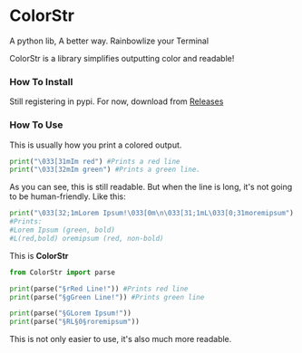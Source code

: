 # ColorStr
A python lib, A better way. 
Rainbowlize your Terminal

ColorStr is a library simplifies outputting color and readable!

### How To Install

Still registering in pypi.
For now, download from [Releases](/mclt0568/ColorStr/releases/latest)

### How To Use

This is usually how you print a colored output.
```python
print("\033[31mIm red") #Prints a red line
print("\033[32mIm green") #Prints a green line.
```
As you can see, this is still readable.
But when the line is long, it's not going to be human-friendly. Like this:
```python
print("\033[32;1mLorem Ipsum!\033[0m\n\033[31;1mL\033[0;31moremipsum")
#Prints:
#Lorem Ipsum (green, bold)
#L(red,bold) oremipsum (red, non-bold)
```

This is **ColorStr**

```python
from ColorStr import parse

print(parse("§rRed Line!")) #Prints red line
print(parse("§gGreen Line!")) #Prints green line

print(parse("§GLorem Ipsum!"))
print(parse("§RL§0§roremipsum"))
```
This is not only easier to use, it's also much more readable.
